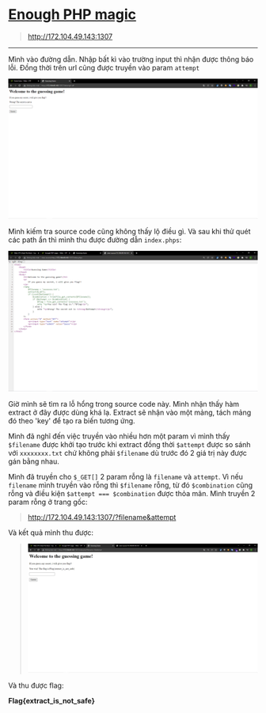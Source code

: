 # [Enough PHP magic](https://ctf.viblo.asia/puzzles/enough-php-magic-qtd1odoekwl)

> http://172.104.49.143:1307

---

Mình vào đường dẫn. Nhập bất kì vào trường input thì nhận được thông báo lỗi. Đồng thời trên url cũng được truyền vào param `attempt`

![](0.png)

Mình kiếm tra source code cũng không thấy lộ điều gì. Và sau khi thử quét các path ẩn thì mình thu được đường dẫn `index.phps`:

![](1.png)

Giờ mình sẽ tìm ra lỗ hổng trong source code này.
Mình nhận thấy hàm extract ở đây được dùng khá lạ. Extract sẽ nhận vào một mảng, tách mảng đó theo 'key' để tạo ra biến tương ứng.

Mình đã nghĩ đến việc truyền vào nhiều hơn một param vì mình thấy `$filename` được khởi tạo trước khi extract đồng thời `$attempt` được so sánh với `xxxxxxxx.txt` chứ không phải `$filename` dù trước đó 2 giá trị này được gán bằng nhau.

Mình đã truyền cho `$_GET[]` 2 param rỗng là `filename` và `attempt`. Vì nếu `filename` mình truyền vào rỗng thì `$filename` rỗng, từ đó `$combination` cũng rỗng và điều kiện `$attempt === $combination` được thỏa mãn.
Mình truyền 2 param rỗng ở trang gốc:

> http://172.104.49.143:1307/?filename&attempt

Và kết quả mình thu được:

> ![](2.png)

Và thu được flag:

**Flag{extract_is_not_safe}**
